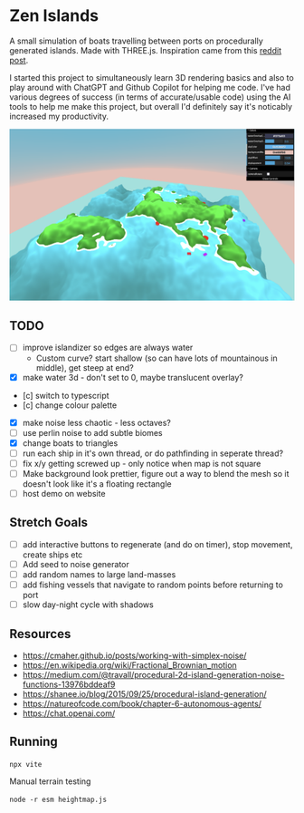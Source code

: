 # Zen Islands

A small simulation of boats travelling between ports on procedurally generated islands. Made with THREE.js. Inspiration came from this [reddit post](https://old.reddit.com/r/dataisbeautiful/comments/pti39a/7_days_of_ship_traffic_in_the_hawaiian_islands_oc/).

I started this project to simultaneously learn 3D rendering basics and also to play around with ChatGPT and Github Copilot for helping me code. I've had various degrees of success (in terms of accurate/usable code) using the AI tools to help me make this project, but overall I'd definitely say it's noticably increased my productivity.

![](img/cover.png)

## TODO

- [ ] improve islandizer so edges are always water
  - Custom curve? start shallow (so can have lots of mountainous in middle), get steep at end?
- [x] make water 3d - don't set to 0, maybe translucent overlay?
- [c] switch to typescript
- [c] change colour palette
- [x] make noise less chaotic - less octaves?
- [ ] use perlin noise to add subtle biomes
- [x] change boats to triangles
- [ ] run each ship in it's own thread, or do pathfinding in seperate thread?
- [ ] fix x/y getting screwed up - only notice when map is not square
- [ ] Make background look prettier, figure out a way to blend the mesh so it doesn't look like it's a floating rectangle
- [ ] host demo on website

## Stretch Goals

- [ ] add interactive buttons to regenerate (and do on timer), stop movement, create ships etc
- [ ] Add seed to noise generator
- [ ] add random names to large land-masses
- [ ] add fishing vessels that navigate to random points before returning to port
- [ ] slow day-night cycle with shadows

## Resources

- https://cmaher.github.io/posts/working-with-simplex-noise/
- https://en.wikipedia.org/wiki/Fractional_Brownian_motion
- https://medium.com/@travall/procedural-2d-island-generation-noise-functions-13976bddeaf9
- https://shanee.io/blog/2015/09/25/procedural-island-generation/
- https://natureofcode.com/book/chapter-6-autonomous-agents/
- https://chat.openai.com/


## Running

`npx vite`

Manual terrain testing

`node -r esm heightmap.js`

